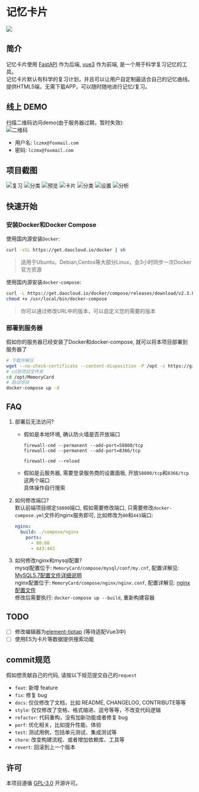 # 记忆卡片

[![](https://badgen.net/badge/license/GPL-3.0/green)](https://www.gnu.org/licenses/gpl-3.0.en.html#license-text)

## 简介

记忆卡片使用 [FastAPI](https://github.com/tiangolo/fastapi) 作为后端, [vue3](https://github.com/vuejs/core) 作为前端, 是一个用于科学复习记忆的工具。  
记忆卡片默认有科学的复习计划，并且可以让用户自定制最适合自己的记忆曲线。提供HTML5端，无需下载APP，可以随时随地进行记忆/复习。

## 线上 DEMO

扫描二维码访问demo(由于服务器过期，暂时失效):  
![二维码](https://file.lczmx.top/lfs/MemoryCard/QRcode.png)

- 用户名: `lczmx@foxmail.com`
- 密码: `lczmx@foxmail.com`

## 项目截图

![复习](https://file.lczmx.top/lfs/MemoryCard/review-page.png)
![分类](https://file.lczmx.top/lfs/MemoryCard/review-page-category-filter.png)
![预览](https://file.lczmx.top/lfs/MemoryCard/review-mode.png)
![卡片](https://file.lczmx.top/lfs/MemoryCard/card-page.png)
![分类](https://file.lczmx.top/lfs/MemoryCard/category-page.png)
![设置](https://file.lczmx.top/lfs/MemoryCard/settings-page.png)
![分析](https://file.lczmx.top/lfs/MemoryCard/analyse-review.png)

## 快速开始

### 安装Docker和Docker Compose

使用国内源安装`Docker`:  

```bash
curl -sSL https://get.daocloud.io/docker | sh
```

> 适用于Ubuntu，Debian,Centos等大部分Linux，会3小时同步一次Docker官方资源  

使用国内源安装`docker-compose`:  

```bash
curl -L https://get.daocloud.io/docker/compose/releases/download/v2.3.0/docker-compose-`uname -s`-`uname -m` > /usr/local/bin/docker-compose
chmod +x /usr/local/bin/docker-compose
```

> 你可以通过修改URL中的版本，可以自定义您的需要的版本  

### 部署到服务器

假如你的服务器已经安装了Docker和docker-compose, 就可以将本项目部署到服务器了

```bash
# 下载并解压
wget --no-check-certificate --content-disposition -P /opt -c https://github.com/lczmx/MemoryCard/releases/download/v0.2.1/memorycard-0.2.1.tar.gz&&tar -zxvf /opt/memorycard-0.2.1.tar.gz -C /opt 
# cd到项目文件夹
cd /opt/MemoryCard
# 启动项目
docker-compose up -d
```

## FAQ

1. 部署后无法访问?
   - 假如是本地环境, 确认防火墙是否开放端口

     ```base
     firewall-cmd --permanent --add-port=58800/tcp
     firewall-cmd --permanent --add-port=8366/tcp
    
     firewall-cmd --reload
     ```

   - 假如是云服务器, 需要登录服务商的设置面板, 开放`58800/tcp`和`8366/tcp`这两个端口  
    具体操作自行搜索
2. 如何修改端口?  
   默认前端项目绑定`58800`端口, 假如需要修改端口, 只需要修改`docker-compose.yml`文件的nginx服务即可, 比如修改为`80`和`443`端口:

   ```yaml
   nginx:
     build: ./compose/nginx
       ports:
         - 80:80
         - 443:443
   ```

3. 如何修改nginx和mysql配置?  
   mysql配置位于: `MemoryCard/compose/mysql/conf/my.cnf`, 配置详解见: [MySQL5.7配置文件详细说明](https://developer.aliyun.com/article/838873)  
   nginx配置位于: `MemoryCard/compose/nginx/nginx.conf`, 配置详解见: [nginx配置文件](https://www.cnblogs.com/lczmx/p/14978241.html#%E4%BA%86%E8%A7%A3%E9%85%8D%E7%BD%AE%E6%96%87%E4%BB%B6)  
   修改后需要执行: `docker-compose up --build`, 重新构建容器

## TODO

- [ ] 修改编辑器为[element-tiptap](https://github.com/Leecason/element-tiptap) (等待适配Vue3中)
- [ ] 使用ES为卡片等数据提供搜索功能

## commit规范

假如想贡献自己的代码, 请按以下规范提交自己的`request`

- `feat`: 新增 feature
- `fix`: 修复 bug
- `docs`: 仅仅修改了文档，比如 README, CHANGELOG, CONTRIBUTE等等
- `style`: 仅仅修改了空格、格式缩进、逗号等等，不改变代码逻辑
- `refactor`: 代码重构，没有加新功能或者修复 bug
- `perf`: 优化相关，比如提升性能、体验
- `test`: 测试用例，包括单元测试、集成测试等
- `chore`: 改变构建流程、或者增加依赖库、工具等
- `revert`: 回滚到上一个版本

## 许可

本项目遵循 [GPL-3.0](https://github.com/lczmx/MemoryCard/blob/main/LICENSE) 开源许可。
